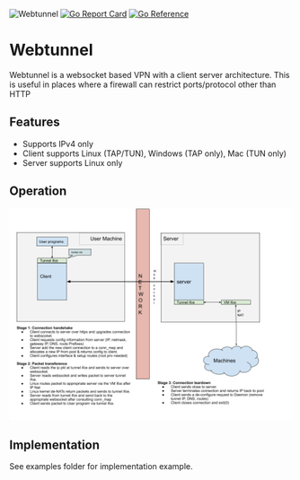 ![Webtunnel](https://github.com/deepakkamesh/webtunnel/workflows/Webtunnel/badge.svg)
[![Go Report Card](https://goreportcard.com/badge/github.com/deepakkamesh/webtunnel)](https://goreportcard.com/report/github.com/deepakkamesh/webtunnel)
[![Go Reference](https://pkg.go.dev/badge/github.com/deepakkamesh/webtunnel.svg)](https://pkg.go.dev/github.com/deepakkamesh/webtunnel)

# Webtunnel
Webtunnel is a websocket based VPN with a client server architecture. This is useful in places where a firewall can restrict ports/protocol other than HTTP

## Features
* Supports IPv4 only
* Client supports Linux (TAP/TUN), Windows (TAP only), Mac (TUN only)
* Server supports Linux only

## Operation
![Operation](./Webtunnel.png?raw=true "Title")

## Implementation
See examples folder for implementation example.
